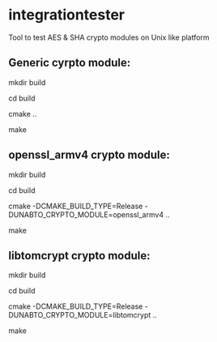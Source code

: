 # integrationtester

Tool to test AES & SHA crypto modules on Unix like platform

Generic cyrpto module:
---------------------

mkdir build

cd build

cmake ..

make

openssl_armv4 crypto module:
---------------------------

mkdir build

cd build

cmake -DCMAKE_BUILD_TYPE=Release -DUNABTO_CRYPTO_MODULE=openssl_armv4 ..

make


libtomcrypt crypto module:
---------------------------

mkdir build

cd build

cmake -DCMAKE_BUILD_TYPE=Release -DUNABTO_CRYPTO_MODULE=libtomcrypt ..

make
